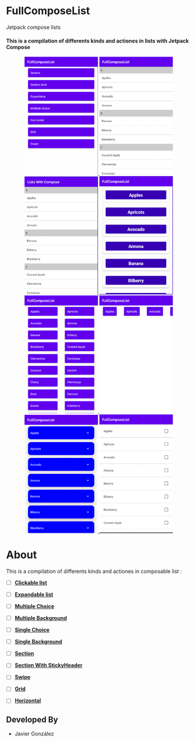 # FullComposeList
Jetpack compose lists 
<p align="center">
 <h4>This is a compilation of differents kinds and actiones in lists with Jetpack Compose</h4>
</p>

<p align="center">
 <a href="https://github.com/thedeveloperworldisyours/FullComposeList/tree/master/app/src/main/java/com/a/jetpackcomposelists/main" class="class"> 
  <img src="https://github.com/thedeveloperworldisyours/FullComposeList/blob/master/resources/clickable.gif" width="200px" /> 
 </a>
 <a href="https://github.com/thedeveloperworldisyours/FullComposeList/tree/master/app/src/main/java/com/a/jetpackcomposelists/section" class="class"> 
  <img src="https://github.com/thedeveloperworldisyours/FullComposeList/blob/master/resources/section.gif" width="200px" /> 
 </a>
 <a href="https://github.com/thedeveloperworldisyours/FullComposeList/tree/master/app/src/main/java/com/a/jetpackcomposelists/sectionstick" class="class"> 
  <img src="https://github.com/thedeveloperworldisyours/FullComposeList/blob/master/resources/sectionWithStickyHeader.gif" width="200px" /> 
 </a>
 <a href="https://github.com/thedeveloperworldisyours/FullComposeList/tree/master/app/src/main/java/com/a/jetpackcomposelists/swipe" class="class"> 
  <img src="https://github.com/thedeveloperworldisyours/FullComposeList/blob/master/resources/swipe.gif" width="200px" />
 </a>
 <a href="https://github.com/thedeveloperworldisyours/FullComposeList/tree/master/app/src/main/java/com/a/jetpackcomposelists/grid" class="class"> 
  <img src="https://github.com/thedeveloperworldisyours/FullComposeList/blob/master/resources/grid.gif" width="200px" /> 
 </a>
 <a href="https://github.com/thedeveloperworldisyours/FullComposeList/tree/master/app/src/main/java/com/a/jetpackcomposelists/horizontal" class="class"> 
  <img src="https://github.com/thedeveloperworldisyours/FullComposeList/blob/master/resources/horizontal.gif" width="200px" />
 </a>
 <a href="https://github.com/thedeveloperworldisyours/FullComposeList/tree/master/app/src/main/java/com/a/jetpackcomposelists/expandable" class="class"> 
  <img src="https://github.com/thedeveloperworldisyours/FullComposeList/blob/master/resources/expandable.gif" width="200px" />
 </a>
 <a href="https://github.com/thedeveloperworldisyours/FullComposeList/tree/master/app/src/main/java/com/a/jetpackcomposelists/multiple" class="class"> 
  <img src="https://github.com/thedeveloperworldisyours/FullComposeList/blob/master/resources/multiple.gif" width="200px" />
 </a>
</p>

# About
  This is a compilation of differents kinds and actiones in composable list :
   
 - [ ] **[Clickable list](https://github.com/thedeveloperworldisyours/FullComposeList/tree/master/app/src/main/java/com/a/jetpackcomposelists/main)**
 - [ ] **[Expandable list](https://github.com/thedeveloperworldisyours/FullComposeList/tree/master/app/src/main/java/com/a/jetpackcomposelists/expandable)**
 - [ ] **[Multiple Choice](https://github.com/thedeveloperworldisyours/FullComposeList/tree/master/app/src/main/java/com/a/jetpackcomposelists/multiple)**
 - [ ] **[Multiple Background](https://github.com/thedeveloperworldisyours/FullComposeList/tree/master/app/src/main/java/com/a/jetpackcomposelists/multiplebackground)**
 - [ ] **[Single Choice](https://github.com/thedeveloperworldisyours/FullComposeList/tree/master/app/src/main/java/com/a/jetpackcomposelists/single)**
 - [ ] **[Single Background](https://github.com/thedeveloperworldisyours/FullComposeList/tree/master/app/src/main/java/com/a/jetpackcomposelists/singlebackground)**
 - [ ] **[Section](https://github.com/thedeveloperworldisyours/FullComposeList/tree/master/app/src/main/java/com/a/jetpackcomposelists/section)**
 - [ ] **[Section With StickyHeader](https://github.com/thedeveloperworldisyours/FullComposeList/tree/master/app/src/main/java/com/a/jetpackcomposelists/sectionstick)**
 - [ ] **[Swipe](https://github.com/thedeveloperworldisyours/FullComposeList/tree/master/app/src/main/java/com/a/jetpackcomposelists/swipe)**
 - [ ] **[Grid](https://github.com/thedeveloperworldisyours/FullComposeList/tree/master/app/src/main/java/com/a/jetpackcomposelists/grid)**
 - [ ] **[Horizontal](https://github.com/thedeveloperworldisyours/FullComposeList/tree/master/app/src/main/java/com/a/jetpackcomposelists/horizontal)**
 
 
 Developed By
------------
* Javier González 

<a href="https://es.linkedin.com/in/javier-gonz%C3%A1lez-cabezas-8b4b2231">
</a>
